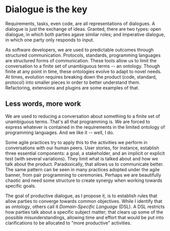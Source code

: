 # Dialogue is the key
Requirements, tasks, even code, are all representations of dialogues. A dialogue is just the exchange of ideas. Granted, there are two types: open dialogue, in which both parties agave similar roles; and imperative dialogue, in which one party only responds to input.

As software developers, we are used to predictable outcomes through structured communication. Protocols, standards, programming languages are structured forms of communication. These tools allow us to limit the conversation to a finite set of unambiguous terms -- an ontology. Though finite at any point in time, these ontologies evolve to adapt to novel needs. At times, evolution requires breaking down the product (code, standard, protocol) into smaller pieces in order to better understand them. Refactoring, extensions and plugins are some examples of that.

## Less words, more work
We are used to reducing a conversation about something to a finite set of unambiguous terms. That's all that programming is. We are forced to express whatever is contained in the requirements in the limited ontology of programming languages. And we like it -- well, I do.

Some agile practices try to apply this to the activities we perform in conversations with our human peers. User stories, for instance, establish three essential components: a goal, a stakeholder, and an implicit or explicit test (with several variations). They limit what is talked about and how we talk about the product. Paradoxically, that allows us to communicate better. The same pattern can be seen in many practices adopted under the agile banner, from pair programming to ceremonies. Perhaps we are beautifully chaotic and need some structure to create synergy when working towards specific goals.

The goal of productive dialogue, as I propose it, is to establish rules that allow parties to converge towards common objectives. While I identify that as _ontology_, others call it _Domain-Specific Language_ (DSL). A DSL restricts how parties talk about a specific subject matter; that clears up some of the possible misunderstandings, allowing time and effort that would be put into clarifications to be allocated to "more productive" activities.
